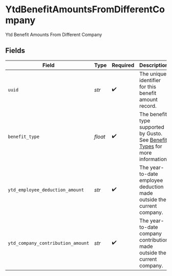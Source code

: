 # YtdBenefitAmountsFromDifferentCompany

Ytd Benefit Amounts From Different Company


## Fields

| Field                                                                                                                                             | Type                                                                                                                                              | Required                                                                                                                                          | Description                                                                                                                                       |
| ------------------------------------------------------------------------------------------------------------------------------------------------- | ------------------------------------------------------------------------------------------------------------------------------------------------- | ------------------------------------------------------------------------------------------------------------------------------------------------- | ------------------------------------------------------------------------------------------------------------------------------------------------- |
| `uuid`                                                                                                                                            | *str*                                                                                                                                             | :heavy_check_mark:                                                                                                                                | The unique identifier for this benefit amount record.                                                                                             |
| `benefit_type`                                                                                                                                    | *float*                                                                                                                                           | :heavy_check_mark:                                                                                                                                | The benefit type supported by Gusto. See [Benefit Types](https://docs.gusto.com/embedded-payroll/reference/get-v1-benefits) for more information. |
| `ytd_employee_deduction_amount`                                                                                                                   | *str*                                                                                                                                             | :heavy_check_mark:                                                                                                                                | The year-to-date employee deduction made outside the current company.                                                                             |
| `ytd_company_contribution_amount`                                                                                                                 | *str*                                                                                                                                             | :heavy_check_mark:                                                                                                                                | The year-to-date company contribution made outside the current company.                                                                           |